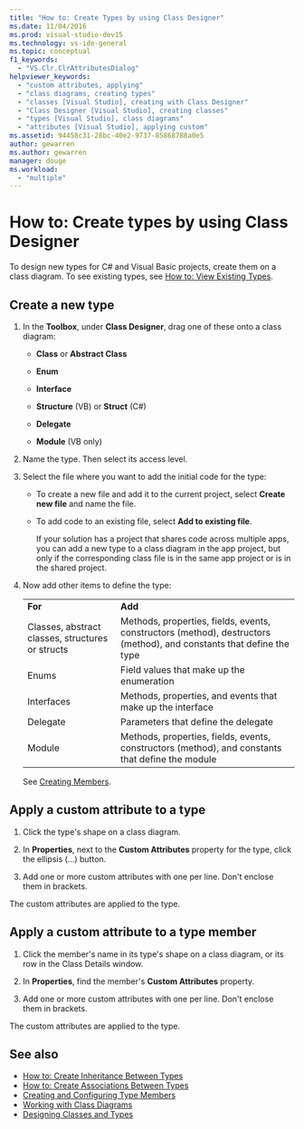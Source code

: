 ```yaml
---
title: "How to: Create Types by using Class Designer"
ms.date: 11/04/2016
ms.prod: visual-studio-dev15
ms.technology: vs-ide-general
ms.topic: conceptual
f1_keywords:
  - "VS.Clr.ClrAttributesDialog"
helpviewer_keywords:
  - "custom attributes, applying"
  - "class diagrams, creating types"
  - "classes [Visual Studio], creating with Class Designer"
  - "Class Designer [Visual Studio], creating classes"
  - "types [Visual Studio], class diagrams"
  - "attributes [Visual Studio], applying custom"
ms.assetid: 94458c31-28bc-40e2-9737-85868788a0e5
author: gewarren
ms.author: gewarren
manager: douge
ms.workload:
  - "multiple"
---
```

# How to: Create types by using Class Designer

To design new types for C# and Visual Basic projects, create them on a class diagram. To see existing types, see [How to: View Existing Types](how-to-view-existing-types.md).

##  <a name="CreateType"></a> Create a new type

1.  In the **Toolbox**, under **Class Designer**, drag one of these onto a class diagram:

    -   **Class** or **Abstract Class**

    -   **Enum**

    -   **Interface**

    -   **Structure** (VB) or **Struct** (C#)

    -   **Delegate**

    -   **Module** (VB only)

2.  Name the type. Then select its access level.

3.  Select the file where you want to add the initial code for the type:

    -   To create a new file and add it to the current project, select **Create new file** and name the file.

    -   To add code to an existing file, select **Add to existing file**.

         If your solution has a project that shares code across multiple apps, you can add a new type to a class diagram in the app project, but only if the corresponding class file is in the same app project or is in the shared project.

4.  Now add other items to define the type:

    |||
    |-|-|
    |**For**|**Add**|
    |Classes, abstract classes, structures or structs|Methods, properties, fields, events, constructors (method), destructors (method), and constants that define the type|
    |Enums|Field values that make up the enumeration|
    |Interfaces|Methods, properties, and events that make up the interface|
    |Delegate|Parameters that define the delegate|
    |Module|Methods, properties, fields, events, constructors (method), and constants that define the module|

     See [Creating Members](creating-and-configuring-type-members.md#create-members).

##  <a name="CustAttributeType"></a> Apply a custom attribute to a type

1.  Click the type's shape on a class diagram.

2.  In **Properties**, next to the **Custom Attributes** property for the type, click the ellipsis (...) button.

3.  Add one or more custom attributes with one per line. Don't enclose them in brackets.

   The custom attributes are applied to the type.

##  <a name="CustAttributeMember"></a> Apply a custom attribute to a type member

1.  Click the member's name in its type's shape on a class diagram, or its row in the Class Details window.

2.  In **Properties**, find the member's **Custom Attributes** property.

3.  Add one or more custom attributes with one per line. Don't enclose them in brackets.

   The custom attributes are applied to the type.

## See also

- [How to: Create Inheritance Between Types](how-to-create-inheritance-between-types.md)
- [How to: Create Associations Between Types](how-to-create-associations-between-types.md)
- [Creating and Configuring Type Members](creating-and-configuring-type-members.md)
- [Working with Class Diagrams](working-with-class-diagrams.md)
- [Designing Classes and Types](designing-and-viewing-classes-and-types.md)
